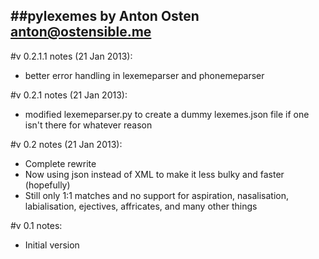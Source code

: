 ##pylexemes by Anton Osten
anton@ostensible.me
---------------------------------------------
#v 0.2.1.1 notes (21 Jan 2013):
- better error handling in lexemeparser and phonemeparser

#v 0.2.1 notes (21 Jan 2013):
- modified lexemeparser.py to create a dummy lexemes.json file if one isn't there for whatever reason

#v 0.2 notes (21 Jan 2013):
- Complete rewrite
- Now using json instead of XML to make it less bulky and faster (hopefully)
- Still only 1:1 matches and no support for aspiration, nasalisation, labialisation, ejectives, affricates, and many other things

#v 0.1 notes:
- Initial version

